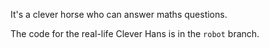 It's a clever horse who can answer maths questions.

The code for the real-life Clever Hans is in the `robot` branch.
